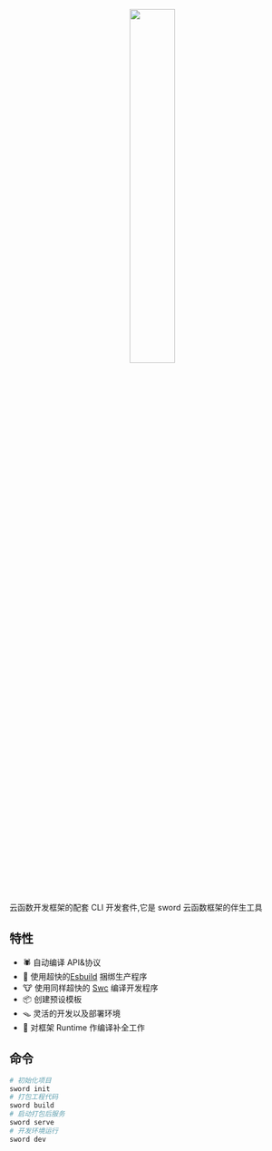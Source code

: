 <p align="center">
<img width="40%" src="https://static.yinzhuoei.com/typecho/2022/02/17/048881447338917/WX20220217-212200-removebg-preview.png"/>
</p>


云函数开发框架的配套 CLI 开发套件,它是 sword 云函数框架的伴生工具

## 特性

- 🕷️ 自动编译 API&协议
- 🐯 使用超快的[Esbuild](https://github.com/evanw/esbuild) 捆绑生产程序
- 🐮 使用同样超快的 [Swc](https://swc.rs/) 编译开发程序
- 📦 创建预设模板
- 🪤 灵活的开发以及部署环境
- 🧬 对框架 Runtime 作编译补全工作

## 命令

```bash
# 初始化项目
sword init
# 打包工程代码
sword build
# 启动打包后服务
sword serve
# 开发环境运行
sword dev
```
